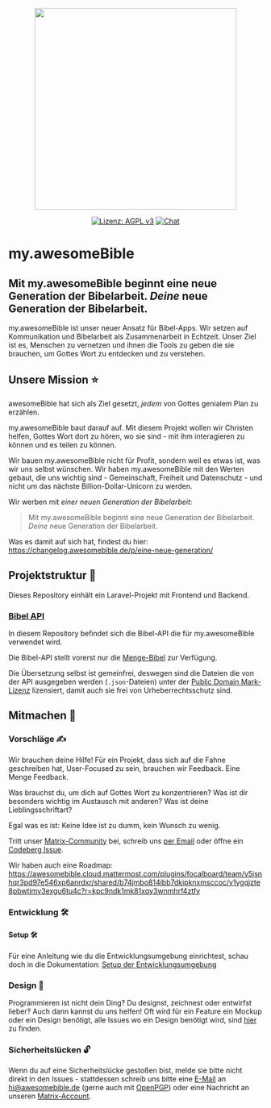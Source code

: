 <p align="center"><img src="https://codeberg.org/awesomeBible/assets/raw/branch/main/exports/svg/wordmark_gradient.svg" width="400"></p>

<p align="center">
<a href="https://codeberg.org/awesomeBible/my.awesomeBible/src/branch/main/LICENSE"><img src="https://img.shields.io/badge/Lizenz-AGPLv3-blueviolet?cacheSeconds=31536000" alt="Lizenz: AGPL v3"></a>
<a href="https://matrix.to/#/#my.awesomebible:matrix.org"><img src="https://img.shields.io/matrix/my.awesomebible:matrix.org?color=blueviolet&label=Chat&logo=matrix&cacheSeconds=3600" alt="Chat"></a>
</p>

# my.awesomeBible
## Mit my.awesomeBible beginnt eine neue Generation der Bibelarbeit. *Deine* neue Generation der Bibelarbeit.
my.awesomeBible ist unser neuer Ansatz für Bibel-Apps.
Wir setzen auf Kommunikation und Bibelarbeit als Zusammenarbeit in Echtzeit.
Unser Ziel ist es, Menschen zu vernetzen und ihnen die Tools zu geben die sie brauchen, um Gottes Wort zu entdecken und zu verstehen.

## Unsere Mission ⭐
awesomeBible hat sich als Ziel gesetzt, *jedem* von Gottes genialem Plan zu erzählen.

my.awesomeBible baut darauf auf.
Mit diesem Projekt wollen wir Christen helfen, Gottes Wort dort zu hören, wo sie sind - mit ihm interagieren zu können und es teilen zu können.

Wir bauen my.awesomeBible nicht für Profit, sondern weil es etwas ist, was wir uns selbst wünschen.
Wir haben my.awesomeBible mit den Werten gebaut, die uns wichtig sind - Gemeinschaft, Freiheit und Datenschutz - und nicht um das nächste Billion-Dollar-Unicorn zu werden.

Wir werben mit *einer neuen Generation der Bibelarbeit*:

> Mit my.awesomeBible beginnt eine neue Generation der Bibelarbeit. *Deine* neue Generation der Bibelarbeit.

Was es damit auf sich hat, findest du hier: https://changelog.awesomebible.de/p/eine-neue-generation/


## Projektstruktur 🍃
Dieses Repository einhält ein Laravel-Projekt mit Frontend und Backend.

### [Bibel API](https://codeberg.org/awesomebible/bible-api)
In diesem Repository befindet sich die Bibel-API die für my.awesomeBible verwendet wird.

Die Bibel-API stellt vorerst nur die [Menge-Bibel](https://de.wikipedia.org/wiki/Hermann_Menge#Die_Menge-Bibel) zur Verfügung.

Die Übersetzung selbst ist gemeinfrei, deswegen sind die Dateien die von der API ausgegeben werden (``.json``-Dateien) unter der [Public Domain Mark-Lizenz](https://creativecommons.org/publicdomain/mark/1.0/deed.de) lizensiert, damit auch sie frei von Urheberrechtsschutz sind.

## Mitmachen 🦄
### Vorschläge ✍
Wir brauchen deine Hilfe!
Für ein Projekt, dass sich auf die Fahne geschreiben hat, User-Focused zu sein, brauchen wir Feedback. Eine Menge Feedback.

Was brauchst du, um dich auf Gottes Wort zu konzentrieren?
Was ist dir besonders wichtig im Austausch mit anderen?
Was ist deine Lieblingsschriftart?

Egal was es ist: Keine Idee ist zu dumm, kein Wunsch zu wenig.

Tritt unser [Matrix-Community](https://matrix.to/#/#awesomeBible:matrix.org) bei, schreib uns [per Email](mailto:hi@awesomebible.de) oder öffne ein [Codeberg Issue](https://codeberg.org/awesomebible/my.awesomeBible/issues/new).

Wir haben auch eine Roadmap: https://awesomebible.cloud.mattermost.com/plugins/focalboard/team/y5jsnhqr3pd97e546xp6anrdxr/shared/b74jmbo814ibb7dkipknxmsccoc/v1ygqjzte8pbwtjmy3exgu6tu4c?r=kpc9ndk1mk81xqy3wnmhrf4ztfy
### Entwicklung 🛠
#### Setup 🛠
Für eine Anleitung wie du die Entwicklungsumgebung einrichtest, schau doch in die Dokumentation: [Setup der Entwicklungsumgebung](https://docs.awesomebible.de/de/latest/my/devsetup.html)

### Design 🍥
Programmieren ist nicht dein Ding? Du designst, zeichnest oder entwirfst lieber?
Auch dann kannst du uns helfen!
Oft wird für ein Feature ein Mockup oder ein Design benötigt, alle Issues wo ein Design benötigt wird, sind [hier](https://codeberg.org/awesomebible/my.awesomeBible/issues?q=&type=all&state=open&labels=16018&milestone=0&assignee=0) zu finden.

### Sicherheitslücken 🔓

Wenn du auf eine Sicherheitslücke gestoßen bist, melde sie bitte nicht direkt in den Issues - stattdessen schreib uns bitte eine [E-Mail](mailto:hi@awesomebible.de) an [hi@awesomebible.de](mailto:hi@awesomebible.de) (gerne auch mit [OpenPGP](https://awesomebible.de/keys/hi@awesomebible.de-pub.asc)) oder eine Nachricht an unseren [Matrix-Account](https://matrix.to/#/@awesomebible:matrix.org).